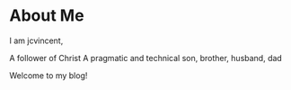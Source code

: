 # About Me
I am jcvincent,

A follower of Christ
A pragmatic and technical son, brother, husband, dad

Welcome to my blog!
